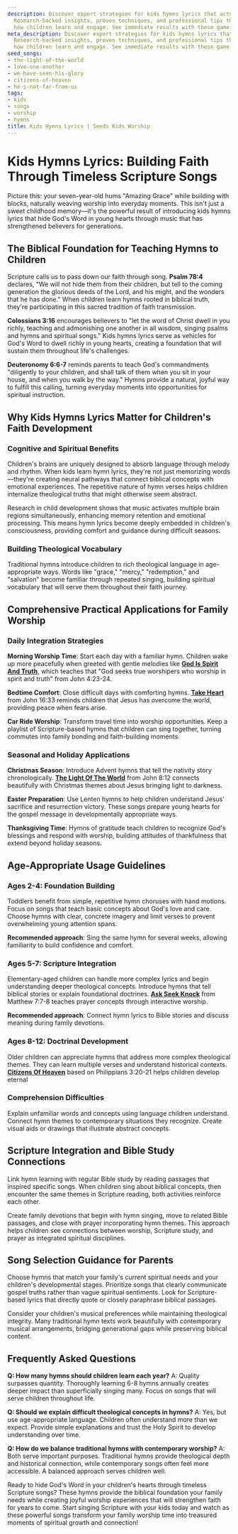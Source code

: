 ```yaml
---
description: Discover expert strategies for kids hymns lyrics that actually work.
  Research-backed insights, proven techniques, and professional tips that transform
  how children learn and engage. See immediate results with these game-changing methods!
meta_description: Discover expert strategies for kids hymns lyrics that actually work.
  Research-backed insights, proven techniques, and professional tips that transform
  how children learn and engage. See immediate results with these game-changing methods!
seed_songs:
- the-light-of-the-world
- love-one-another
- we-have-seen-his-glory
- citizens-of-heaven
- he-s-not-far-from-us
tags:
- kids
- songs
- worship
- hymns
title: Kids Hymns Lyrics | Seeds Kids Worship
---
```

# Kids Hymns Lyrics: Building Faith Through Timeless Scripture Songs

Picture this: your seven-year-old hums "Amazing Grace" while building with blocks, naturally weaving worship into everyday moments. This isn't just a sweet childhood memory—it's the powerful result of introducing kids hymns lyrics that hide God's Word in young hearts through music that has strengthened believers for generations.

## The Biblical Foundation for Teaching Hymns to Children

Scripture calls us to pass down our faith through song. **Psalm 78:4** declares, "We will not hide them from their children, but tell to the coming generation the glorious deeds of the Lord, and his might, and the wonders that he has done." When children learn hymns rooted in biblical truth, they're participating in this sacred tradition of faith transmission.

**Colossians 3:16** encourages believers to "let the word of Christ dwell in you richly, teaching and admonishing one another in all wisdom, singing psalms and hymns and spiritual songs." Kids hymns lyrics serve as vehicles for God's Word to dwell richly in young hearts, creating a foundation that will sustain them throughout life's challenges.

**Deuteronomy 6:6-7** reminds parents to teach God's commandments "diligently to your children, and shall talk of them when you sit in your house, and when you walk by the way." Hymns provide a natural, joyful way to fulfill this calling, turning everyday moments into opportunities for spiritual instruction.

## Why Kids Hymns Lyrics Matter for Children's Faith Development

### Cognitive and Spiritual Benefits

Children's brains are uniquely designed to absorb language through melody and rhythm. When kids learn hymn lyrics, they're not just memorizing words—they're creating neural pathways that connect biblical concepts with emotional experiences. The repetitive nature of hymn verses helps children internalize theological truths that might otherwise seem abstract.

Research in child development shows that music activates multiple brain regions simultaneously, enhancing memory retention and emotional processing. This means hymn lyrics become deeply embedded in children's consciousness, providing comfort and guidance during difficult seasons.

### Building Theological Vocabulary

Traditional hymns introduce children to rich theological language in age-appropriate ways. Words like "grace," "mercy," "redemption," and "salvation" become familiar through repeated singing, building spiritual vocabulary that will serve them throughout their faith journey.

## Comprehensive Practical Applications for Family Worship

### Daily Integration Strategies

**Morning Worship Time**: Start each day with a familiar hymn. Children wake up more peacefully when greeted with gentle melodies like [**God Is Spirit And Truth**](https://seedskidsworship.com/product/god-is-spirit-and-truth-john-423-24-2/), which teaches that "God seeks true worshipers who worship in spirit and truth" from John 4:23-24.

**Bedtime Comfort**: Close difficult days with comforting hymns. [**Take Heart**](https://seedskidsworship.com/product/take-heart-john-1633-2/) from John 16:33 reminds children that Jesus has overcome the world, providing peace when fears arise.

**Car Ride Worship**: Transform travel time into worship opportunities. Keep a playlist of Scripture-based hymns that children can sing together, turning commutes into family bonding and faith-building moments.

### Seasonal and Holiday Applications

**Christmas Season**: Introduce Advent hymns that tell the nativity story chronologically. [**The Light Of The World**](https://seedskidsworship.com/product/the-light-of-the-world-john-812-2/) from John 8:12 connects beautifully with Christmas themes about Jesus bringing light to darkness.

**Easter Preparation**: Use Lenten hymns to help children understand Jesus' sacrifice and resurrection victory. These songs prepare young hearts for the gospel message in developmentally appropriate ways.

**Thanksgiving Time**: Hymns of gratitude teach children to recognize God's blessings and respond with worship, building attitudes of thankfulness that extend beyond holiday seasons.

## Age-Appropriate Usage Guidelines

### Ages 2-4: Foundation Building

Toddlers benefit from simple, repetitive hymn choruses with hand motions. Focus on songs that teach basic concepts about God's love and care. Choose hymns with clear, concrete imagery and limit verses to prevent overwhelming young attention spans.

**Recommended approach**: Sing the same hymn for several weeks, allowing familiarity to build confidence and comfort.

### Ages 5-7: Scripture Integration

Elementary-aged children can handle more complex lyrics and begin understanding deeper theological concepts. Introduce hymns that tell biblical stories or explain foundational doctrines. [**Ask Seek Knock**](https://seedskidsworship.com/product/ask-seek-knock-matthew-77-8-2/) from Matthew 7:7-8 teaches prayer concepts through interactive worship.

**Recommended approach**: Connect hymn lyrics to Bible stories and discuss meaning during family devotions.

### Ages 8-12: Doctrinal Development

Older children can appreciate hymns that address more complex theological themes. They can learn multiple verses and understand historical contexts. [**Citizens Of Heaven**](https://seedskidsworship.com/product/power/) based on Philippians 3:20-21 helps children develop eternal

### Comprehension Difficulties

Explain unfamiliar words and concepts using language children understand. Connect hymn themes to contemporary situations they recognize. Create visual aids or drawings that illustrate abstract concepts.

## Scripture Integration and Bible Study Connections

Link hymn learning with regular Bible study by reading passages that inspired specific songs. When children sing about biblical concepts, then encounter the same themes in Scripture reading, both activities reinforce each other.

Create family devotions that begin with hymn singing, move to related Bible passages, and close with prayer incorporating hymn themes. This approach helps children see connections between worship, Scripture study, and prayer as integrated spiritual disciplines.

## Song Selection Guidance for Parents

Choose hymns that match your family's current spiritual needs and your children's developmental stages. Prioritize songs that clearly communicate gospel truths rather than vague spiritual sentiments. Look for Scripture-based lyrics that directly quote or closely paraphrase biblical passages.

Consider your children's musical preferences while maintaining theological integrity. Many traditional hymn texts work beautifully with contemporary musical arrangements, bridging generational gaps while preserving biblical content.

## Frequently Asked Questions

**Q: How many hymns should children learn each year?**
A: Quality surpasses quantity. Thoroughly learning 6-8 hymns annually creates deeper impact than superficially singing many. Focus on songs that will serve children throughout life.

**Q: Should we explain difficult theological concepts in hymns?**
A: Yes, but use age-appropriate language. Children often understand more than we expect. Provide simple explanations and trust the Holy Spirit to develop understanding over time.

**Q: How do we balance traditional hymns with contemporary worship?**
A: Both serve important purposes. Traditional hymns provide theological depth and historical connection, while contemporary songs often feel more accessible. A balanced approach serves children well.

Ready to hide God's Word in your children's hearts through timeless Scripture songs? These hymns provide the biblical foundation your family needs while creating joyful worship experiences that will strengthen faith for years to come. Start singing Scripture with your kids today and watch as these powerful songs transform your family worship time into treasured moments of spiritual growth and connection!

<script type="application/ld+json">
{
  "@context": "https://schema.org",
  "@type": "Article",
  "headline": "Kids Hymns Lyrics",
  "author": {
    "@type": "Organization",
    "name": "Seeds Kids Worship"
  },
  "publisher": {
    "@type": "Organization",
    "name": "Seeds Kids Worship",
    "logo": {
      "@type": "ImageObject",
      "url": "https://seedskidsworship.com/logo.png"
    }
  },
  "datePublished": "2025-09-05T13:08:30.276134",
  "dateModified": "2025-09-05T13:08:30.276146",
  "description": "Discover expert strategies for kids hymns lyrics that actually work. Research-backed insights, proven techniques, and professional tips that transform how child",
  "mainEntityOfPage": {
    "@type": "WebPage",
    "@id": "https://seedskidsworship.com/activities/kids-hymns-lyrics/"
  }
}
</script>

<script type="application/ld+json">
{
  "@context": "https://schema.org",
  "@type": "Product",
  "name": "The Light Of The World",
  "description": "Bright song declaring Jesus as the light of the world from John 8:12",
  "url": "https://seedskidsworship.com/product/the-light-of-the-world-john-812-2/",
  "brand": {
    "@type": "Brand",
    "name": "Seeds Kids Worship"
  },
  "category": "Children's Christian Music",
  "album": "Seeds of Faith"
}
</script>

<script type="application/ld+json">
{
  "@context": "https://schema.org",
  "@type": "Product",
  "name": "Love One Another",
  "description": "Love song teaching children to love one another as God loved us from 1 John 4:11",
  "url": "https://seedskidsworship.com/product/love-one-another-1-john-411/",
  "brand": {
    "@type": "Brand",
    "name": "Seeds Kids Worship"
  },
  "category": "Children's Christian Music",
  "album": "I Believe"
}
</script>

<script type="application/ld+json">
{
  "@context": "https://schema.org",
  "@type": "Product",
  "name": "We Have Seen His Glory",
  "description": "Worship song declaring we have seen Christ's glory from John 1:14",
  "url": "https://seedskidsworship.com/product/we-have-seen-his-glory-john-114-esv/",
  "brand": {
    "@type": "Brand",
    "name": "Seeds Kids Worship"
  },
  "category
